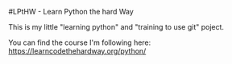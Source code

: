 #LPtHW - Learn Python the hard Way

This is my little "learning python" and "training to use git" poject.

You can find the course I'm following here:
https://learncodethehardway.org/python/
